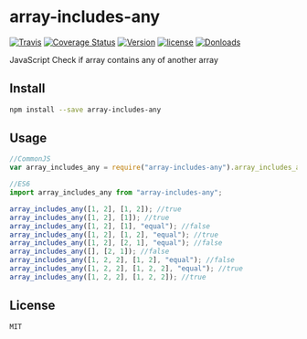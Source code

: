 # array-includes-any

[![Travis](https://api.travis-ci.org/skycloud1030/array-includes-any.svg?branch=master)](https://travis-ci.org/skycloud1030/array-includes-any)
[![Coverage Status](https://coveralls.io/repos/github/skycloud1030/array-includes-any/badge.svg?branch=master)](https://coveralls.io/github/skycloud1030/array-includes-any?branch=master)
[![Version](https://img.shields.io/npm/v/array-includes-any.svg)](https://www.npmjs.com/package/array-includes-any)
[![license](https://img.shields.io/badge/license-MIT-blue.svg?style=flat-square)](https://github.com/skycloud1030/array-includes-any/blob/master/LICENSE)
[![Donloads](https://img.shields.io/npm/dm/array-includes-any.svg)](https://www.npmjs.com/package/array-includes-any)

JavaScript Check if array contains any of another array

## Install

```sh
npm install --save array-includes-any
```

## Usage

```js
//CommonJS
var array_includes_any = require("array-includes-any").array_includes_any;

//ES6
import array_includes_any from "array-includes-any";

array_includes_any([1, 2], [1, 2]); //true
array_includes_any([1, 2], [1]); //true
array_includes_any([1, 2], [1], "equal"); //false
array_includes_any([1, 2], [1, 2], "equal"); //true
array_includes_any([1, 2], [2, 1], "equal"); //false
array_includes_any([], [2, 1]); //false
array_includes_any([1, 2, 2], [1, 2], "equal"); //false
array_includes_any([1, 2, 2], [1, 2, 2], "equal"); //true
array_includes_any([1, 2, 2], [1, 2, 2]); //true
```

## License

```sh
MIT
```

